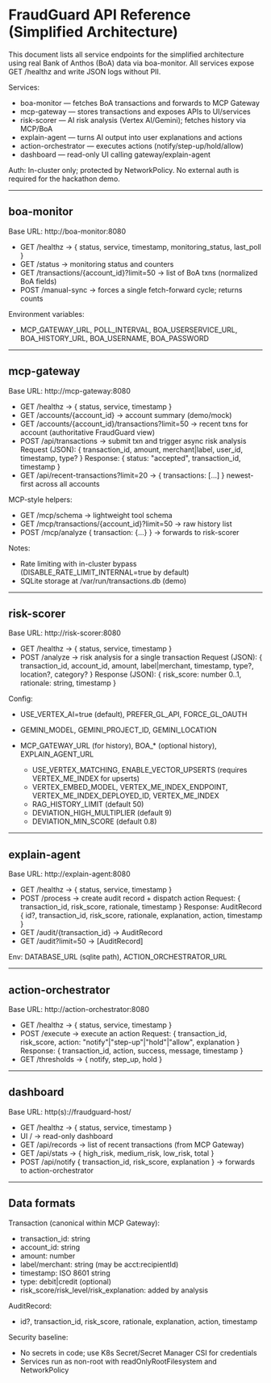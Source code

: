 # FraudGuard API Reference (Simplified Architecture)

This document lists all service endpoints for the simplified architecture using real Bank of Anthos (BoA) data via boa-monitor. All services expose GET /healthz and write JSON logs without PII.

Services:
- boa-monitor — fetches BoA transactions and forwards to MCP Gateway
- mcp-gateway — stores transactions and exposes APIs to UI/services
- risk-scorer — AI risk analysis (Vertex AI/Gemini); fetches history via MCP/BoA
- explain-agent — turns AI output into user explanations and actions
- action-orchestrator — executes actions (notify/step-up/hold/allow)
- dashboard — read-only UI calling gateway/explain-agent

Auth: In-cluster only; protected by NetworkPolicy. No external auth is required for the hackathon demo.

---
## boa-monitor
Base URL: http://boa-monitor:8080

- GET /healthz → { status, service, timestamp, monitoring_status, last_poll }
- GET /status → monitoring status and counters
- GET /transactions/{account_id}?limit=50 → list of BoA txns (normalized BoA fields)
- POST /manual-sync → forces a single fetch-forward cycle; returns counts

Environment variables:
- MCP_GATEWAY_URL, POLL_INTERVAL, BOA_USERSERVICE_URL, BOA_HISTORY_URL, BOA_USERNAME, BOA_PASSWORD

---
## mcp-gateway
Base URL: http://mcp-gateway:8080

- GET /healthz → { status, service, timestamp }
- GET /accounts/{account_id} → account summary (demo/mock)
- GET /accounts/{account_id}/transactions?limit=50 → recent txns for account (authoritative FraudGuard view)
- POST /api/transactions → submit txn and trigger async risk analysis
  Request (JSON): { transaction_id, amount, merchant|label, user_id, timestamp, type? }
  Response: { status: "accepted", transaction_id, timestamp }
- GET /api/recent-transactions?limit=20 → { transactions: [...] } newest-first across all accounts

MCP-style helpers:
- GET /mcp/schema → lightweight tool schema
- GET /mcp/transactions/{account_id}?limit=50 → raw history list
- POST /mcp/analyze { transaction: {...} } → forwards to risk-scorer

Notes:
- Rate limiting with in-cluster bypass (DISABLE_RATE_LIMIT_INTERNAL=true by default)
- SQLite storage at /var/run/transactions.db (demo)

---
## risk-scorer
Base URL: http://risk-scorer:8080

- GET /healthz → { status, service, timestamp }
- POST /analyze → risk analysis for a single transaction
  Request (JSON):
  {
    transaction_id, account_id, amount, label|merchant, timestamp,
    type?, location?, category?
  }
  Response (JSON): { risk_score: number 0..1, rationale: string, timestamp }

Config:
- USE_VERTEX_AI=true (default), PREFER_GL_API, FORCE_GL_OAUTH
- GEMINI_MODEL, GEMINI_PROJECT_ID, GEMINI_LOCATION
- MCP_GATEWAY_URL (for history), BOA_* (optional history), EXPLAIN_AGENT_URL

  - USE_VERTEX_MATCHING, ENABLE_VECTOR_UPSERTS (requires VERTEX_ME_INDEX for upserts)
  - VERTEX_EMBED_MODEL, VERTEX_ME_INDEX_ENDPOINT, VERTEX_ME_INDEX_DEPLOYED_ID, VERTEX_ME_INDEX
  - RAG_HISTORY_LIMIT (default 50)
  - DEVIATION_HIGH_MULTIPLIER (default 9)
  - DEVIATION_MIN_SCORE (default 0.8)

---
## explain-agent
Base URL: http://explain-agent:8080

- GET /healthz → { status, service, timestamp }
- POST /process → create audit record + dispatch action
  Request: { transaction_id, risk_score, rationale, timestamp }
  Response: AuditRecord { id?, transaction_id, risk_score, rationale, explanation, action, timestamp }
- GET /audit/{transaction_id} → AuditRecord
- GET /audit?limit=50 → [AuditRecord]

Env: DATABASE_URL (sqlite path), ACTION_ORCHESTRATOR_URL

---
## action-orchestrator
Base URL: http://action-orchestrator:8080

- GET /healthz → { status, service, timestamp }
- POST /execute → execute an action
  Request: { transaction_id, risk_score, action: "notify"|"step-up"|"hold"|"allow", explanation }
  Response: { transaction_id, action, success, message, timestamp }
- GET /thresholds → { notify, step_up, hold }

---
## dashboard
Base URL: http(s)://fraudguard-host/

- GET /healthz → { status, service, timestamp }
- UI / → read-only dashboard
- GET /api/records → list of recent transactions (from MCP Gateway)
- GET /api/stats → { high_risk, medium_risk, low_risk, total }
- POST /api/notify { transaction_id, risk_score, explanation } → forwards to action-orchestrator

---
## Data formats
Transaction (canonical within MCP Gateway):
- transaction_id: string
- account_id: string
- amount: number
- label/merchant: string (may be acct:recipientId)
- timestamp: ISO 8601 string
- type: debit|credit (optional)
- risk_score/risk_level/risk_explanation: added by analysis

AuditRecord:
- id?, transaction_id, risk_score, rationale, explanation, action, timestamp

Security baseline:
- No secrets in code; use K8s Secret/Secret Manager CSI for credentials
- Services run as non-root with readOnlyRootFilesystem and NetworkPolicy

